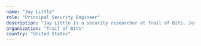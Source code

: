 ```yaml
---
name: "Jay Little"
role: "Principal Security Engineer"
description: "Jay Little is a security researcher at Trail of Bits. Jay has over 10 years experience making types and structures in IDA Pro."
organization: "Trail of Bits"
country: "United States"
---
```

